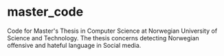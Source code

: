 # master_code
Code for Master's Thesis in Computer Science at Norwegian University of Science and Technology. The thesis concerns detecting Norwegian offensive and hateful language in Social media.
